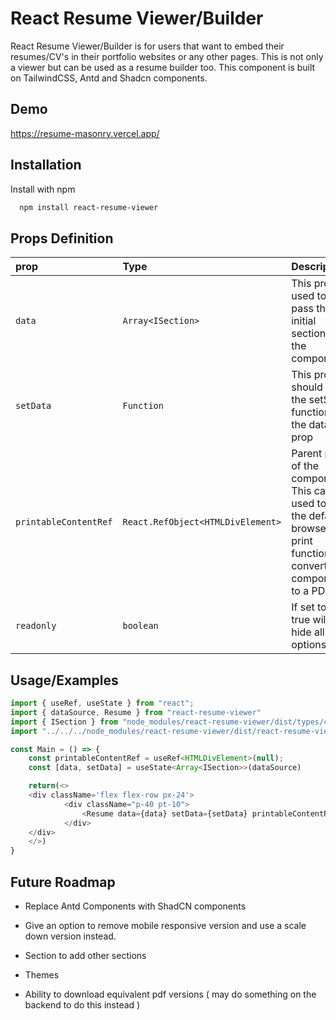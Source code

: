 
# React Resume Viewer/Builder

React Resume Viewer/Builder is for users that want to embed their resumes/CV's in their portfolio websites or any other pages. This is not only a viewer but can be used as a resume builder too.
This component is built on TailwindCSS, Antd and Shadcn components.  

## Demo

https://resume-masonry.vercel.app/


## Installation

Install with npm

```bash
  npm install react-resume-viewer
```
    
## Props Definition

| prop | Type     | Description                | optional? |
| :-------- | :------- | :------------------------- | :------- |
| `data` | `Array<ISection>` | This prop is used to pass the initial sections to the component | No |
| `setData` | `Function` | This prop should be the setState function of the data prop | No |
| `printableContentRef` | `React.RefObject<HTMLDivElement>` | Parent prop of the component. This can be used to use the default browser print function to convert the component to a PDF. | Yes |
| `readonly` | `boolean` | If set to true will hide all edit options | Yes |


## Usage/Examples

```javascript
import { useRef, useState } from "react";
import { dataSource, Resume } from "react-resume-viewer"
import { ISection } from "node_modules/react-resume-viewer/dist/types/components/common/constants/section-consts";
import "../../../node_modules/react-resume-viewer/dist/react-resume-viewer.css" // You may not include this

const Main = () => {
    const printableContentRef = useRef<HTMLDivElement>(null);
    const [data, setData] = useState<Array<ISection>>(dataSource)

    return(<>
    <div className='flex flex-row px-24'>
            <div className="p-40 pt-10">
                <Resume data={data} setData={setData} printableContentRef={printableContentRef} />
            </div>
    </div>
    </>)
}
```


## Future Roadmap

- Replace Antd Components with ShadCN components

- Give an option to remove mobile responsive version and use a scale down version instead.

- Section to add other sections 

- Themes

- Ability to download equivalent pdf versions ( may do something on the backend to do this instead )

